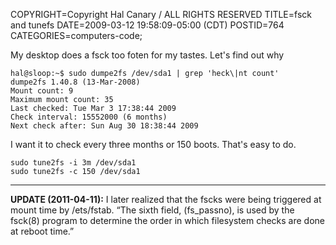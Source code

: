 COPYRIGHT=Copyright Hal Canary / ALL RIGHTS RESERVED
TITLE=fsck and tunefs
DATE=2009-03-12 19:58:09-05:00 (CDT)
POSTID=764
CATEGORIES=computers-code;

My desktop does a fsck too foten for my tastes. Let's find out why

    hal@sloop:~$ sudo dumpe2fs /dev/sda1 | grep 'heck\|nt count'
    dumpe2fs 1.40.8 (13-Mar-2008)
    Mount count: 9
    Maximum mount count: 35
    Last checked: Tue Mar 3 17:38:44 2009
    Check interval: 15552000 (6 months)
    Next check after: Sun Aug 30 18:38:44 2009

I want it to check every three months or 150 boots. That's easy to do.

    sudo tune2fs -i 3m /dev/sda1
    sudo tune2fs -c 150 /dev/sda1

* * *

**UPDATE (2011-04-11):** I later realized that the fscks were being triggered at mount time by /ets/fstab. “The sixth field, (fs\_passno), is used by the fsck(8) program to determine the order in which filesystem checks are done at reboot time.”
